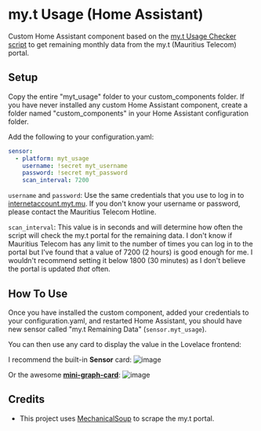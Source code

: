 # my.t Usage (Home Assistant)

Custom Home Assistant component based on the [my.t Usage Checker script](https://github.com/sjdvda/myt-usage-checker) to get remaining monthly data from the my.t (Mauritius Telecom) portal.

## Setup
Copy the entire "myt_usage" folder to your custom_components folder. If you have never installed any custom Home Assistant component, create a folder named "custom_components" in your Home Assistant configuration folder.

Add the following to your configuration.yaml:
```yaml
sensor:
  - platform: myt_usage
    username: !secret myt_username
    password: !secret myt_password
    scan_interval: 7200
```

`username` and `password`: Use the same credentials that you use to log in to [internetaccount.myt.mu](https://internetaccount.myt.mu). If you don't know your username or password, please contact the Mauritius Telecom Hotline.

`scan_interval`: This value is in seconds and will determine how often the script will check the my.t portal for the remaining data. I don't know if Mauritius Telecom has any limit to the number of times you can log in to the portal but I've found that a value of 7200 (2 hours) is good enough for me. I wouldn't recommend setting it below 1800 (30 minutes) as I don't believe the portal is updated *that* often.

## How To Use
Once you have installed the custom component, added your credentials to your configuration.yaml, and restarted Home Assistant, you should have new sensor called "my.t Remaining Data" (`sensor.myt_usage`).

You can then use any card to display the value in the Lovelace frontend:

I recommend the built-in **Sensor** card:
![image](https://user-images.githubusercontent.com/2962486/67623635-ba5c9f00-f838-11e9-94d4-0bbefc0adce7.png)

Or the awesome **[mini-graph-card](https://github.com/kalkih/mini-graph-card)**:
![image](https://user-images.githubusercontent.com/2962486/67623669-11fb0a80-f839-11e9-8170-142380d33ade.png)

## Credits

 - This project uses [MechanicalSoup](https://pypi.org/project/MechanicalSoup/) to scrape
   the my.t portal.

<!--stackedit_data:
eyJoaXN0b3J5IjpbLTE5NDU0MDQyOTAsLTc1NTU4ODYzNywtMT
U3MDY2OTgwOSwtNzg1NTQ2NjUxLDY0MTgwMTM2NV19
-->
